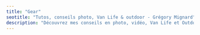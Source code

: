 ```yaml
---
title: "Gear"
seotitle: "Tutos, conseils photo, Van Life & outdoor - Grégory Mignard"
description: "Découvrez mes conseils en photo, vidéo, Van Life et Outdoor pour vous aider à progresser en découvrant des nouvelles techniques et de nombreux accessoires."
---
```


